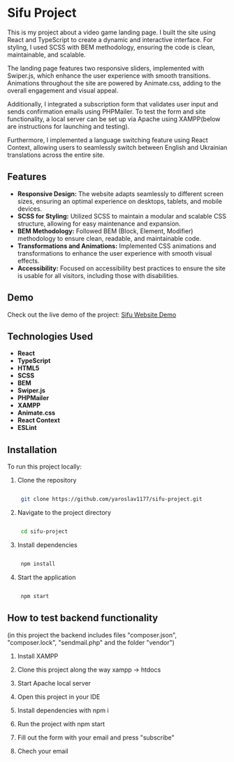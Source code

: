 # Sifu Project

This is my project about a video game landing page. I built the site using React and TypeScript to create a dynamic and interactive interface. For styling, I used SCSS with BEM methodology, ensuring the code is clean, maintainable, and scalable.

The landing page features two responsive sliders, implemented with Swiper.js, which enhance the user experience with smooth transitions. Animations throughout the site are powered by Animate.css, adding to the overall engagement and visual appeal.

Additionally, I integrated a subscription form that validates user input and sends confirmation emails using PHPMailer. To test the form and site functionality, a local server can be set up via Apache using XAMPP(below are instructions for launching and testing).

Furthermore, I implemented a language switching feature using React Context, allowing users to seamlessly switch between English and Ukrainian translations across the entire site.

## Features

- **Responsive Design:** The website adapts seamlessly to different screen sizes, ensuring an optimal experience on desktops, tablets, and mobile devices.
- **SCSS for Styling:** Utilized SCSS to maintain a modular and scalable CSS structure, allowing for easy maintenance and expansion.
- **BEM Methodology:** Followed BEM (Block, Element, Modifier) methodology to ensure clean, readable, and maintainable code.
- **Transformations and Animations:** Implemented CSS animations and transformations to enhance the user experience with smooth visual effects.
- **Accessibility:** Focused on accessibility best practices to ensure the site is usable for all visitors, including those with disabilities.

## Demo

Check out the live demo of the project: [Sifu Website Demo](https://sifu-project.vercel.app/)

## Technologies Used

- **React**
- **TypeScript**
- **HTML5**
- **SCSS**
- **BEM**
- **Swiper.js**
- **PHPMailer**
- **XAMPP**
- **Animate.css**
- **React Context**
- **ESLint**

## Installation

To run this project locally:

1. Clone the repository
   ```bash

    git clone https://github.com/yaroslav1177/sifu-project.git

2. Navigate to the project directory
   ```bash

    cd sifu-project

3. Install dependencies
   ```bash

    npm install

4. Start the application
   ```bash

    npm start

## How to test backend functionality
(in this project the backend includes files "composer.json", "composer.lock", "sendmail.php" and the folder "vendor")

1. Install XAMPP

2. Clone this project along the way xampp -> htdocs

3. Start Apache local server

4. Open this project in your IDE

5. Install dependencies with npm i

6. Run the project with npm start

7. Fill out the form with your email and press "subscribe"

8. Chech your email

